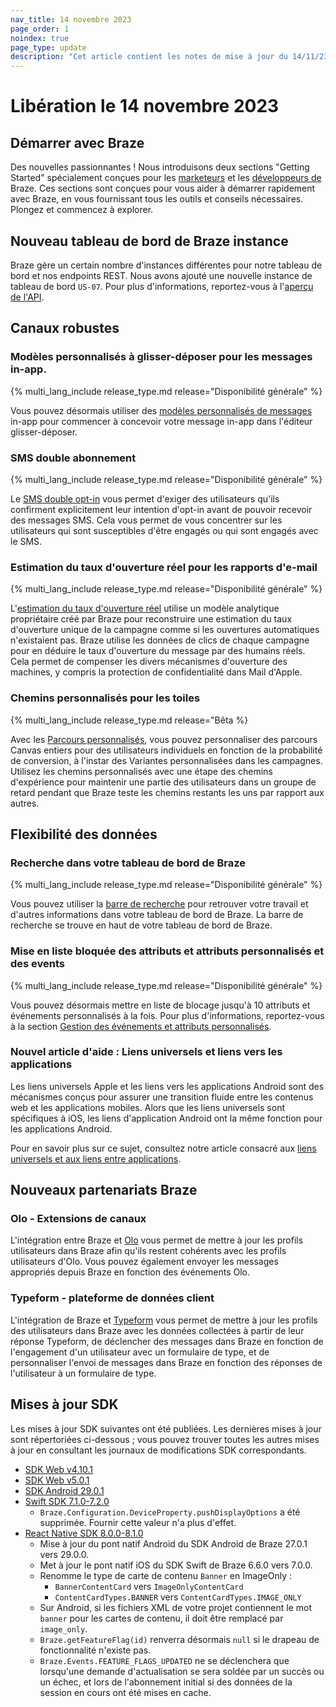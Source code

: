 ```yaml
---
nav_title: 14 novembre 2023
page_order: 1
noindex: true
page_type: update
description: "Cet article contient les notes de mise à jour du 14/11/23."
---
```


# Libération le 14 novembre 2023

## Démarrer avec Braze

Des nouvelles passionnantes ! Nous introduisons deux sections "Getting Started" spécialement conçues pour les [marketeurs]({{site.baseurl}}/user_guide/getting_started) et les [développeurs de]({{site.baseurl}}/developer_guide/platform_wide/getting_started) Braze. Ces sections sont conçues pour vous aider à démarrer rapidement avec Braze, en vous fournissant tous les outils et conseils nécessaires. Plongez et commencez à explorer.

## Nouveau tableau de bord de Braze instance

Braze gère un certain nombre d'instances différentes pour notre tableau de bord et nos endpoints REST. Nous avons ajouté une nouvelle instance de tableau de bord `US-07`. Pour plus d'informations, reportez-vous à l'[aperçu de l'API]({{site.baseurl}}/api/basics/).

## Canaux robustes

### Modèles personnalisés à glisser-déposer pour les messages in-app.

{% multi_lang_include release_type.md release="Disponibilité générale" %}

Vous pouvez désormais utiliser des [modèles personnalisés de messages]({{site.baseurl}}/user_guide/message_building_by_channel/in-app_messages/drag_and_drop/create/) in-app pour commencer à concevoir votre message in-app dans l'éditeur glisser-déposer.

### SMS double abonnement

{% multi_lang_include release_type.md release="Disponibilité générale" %}

Le [SMS double opt-in]({{site.baseurl}}/user_guide/message_building_by_channel/sms/keywords/sms_double_opt_in/) vous permet d'exiger des utilisateurs qu'ils confirment explicitement leur intention d'opt-in avant de pouvoir recevoir des messages SMS. Cela vous permet de vous concentrer sur les utilisateurs qui sont susceptibles d'être engagés ou qui sont engagés avec le SMS.

### Estimation du taux d'ouverture réel pour les rapports d'e-mail

{% multi_lang_include release_type.md release="Disponibilité générale" %}

L'[estimation du taux d'ouverture réel]({{site.baseurl}}/user_guide/message_building_by_channel/email/reporting_and_analytics/email_reporting#estimated-real-open-rate) utilise un modèle analytique propriétaire créé par Braze pour reconstruire une estimation du taux d'ouverture unique de la campagne comme si les ouvertures automatiques n'existaient pas. Braze utilise les données de clics de chaque campagne pour en déduire le taux d'ouverture du message par des humains réels. Cela permet de compenser les divers mécanismes d'ouverture des machines, y compris la protection de confidentialité dans Mail d'Apple. 

### Chemins personnalisés pour les toiles

{% multi_lang_include release_type.md release="Bêta %}

Avec les [Parcours personnalisés]({{site.baseurl}}/user_guide/engagement_tools/canvas/canvas_components/experiment_step/personalized_paths/), vous pouvez personnaliser des parcours Canvas entiers pour des utilisateurs individuels en fonction de la probabilité de conversion, à l'instar des Variantes personnalisées dans les campagnes. Utilisez les chemins personnalisés avec une étape des chemins d'expérience pour maintenir une partie des utilisateurs dans un groupe de retard pendant que Braze teste les chemins restants les uns par rapport aux autres.

## Flexibilité des données

### Recherche dans votre tableau de bord de Braze

{% multi_lang_include release_type.md release="Disponibilité générale" %}

Vous pouvez utiliser la [barre de recherche]({{site.baseurl}}/user_guide/administrative/access_braze/global_search/) pour retrouver votre travail et d'autres informations dans votre tableau de bord de Braze. La barre de recherche se trouve en haut de votre tableau de bord de Braze. 

### Mise en liste bloquée des attributs et attributs personnalisés et des events

{% multi_lang_include release_type.md release="Disponibilité générale" %}

Vous pouvez désormais mettre en liste de blocage jusqu'à 10 attributs et événements personnalisés à la fois. Pour plus d'informations, reportez-vous à la section [Gestion des événements et attributs personnalisés]({{site.baseurl}}/user_guide/administrative/app_settings/custom_event_and_attribute_management/).

### Nouvel article d'aide : Liens universels et liens vers les applications

Les liens universels Apple et les liens vers les applications Android sont des mécanismes conçus pour assurer une transition fluide entre les contenus web et les applications mobiles. Alors que les liens universels sont spécifiques à iOS, les liens d'application Android ont la même fonction pour les applications Android. 

Pour en savoir plus sur ce sujet, consultez notre article consacré aux [liens universels et aux liens entre applications]({{site.baseurl}}/help/help_articles/email/universal_links/).

## Nouveaux partenariats Braze

### Olo - Extensions de canaux

L'intégration entre Braze et [Olo]({{site.baseurl}}/partners/message_orchestration/channel_extensions/ecommerce/olo/) vous permet de mettre à jour les profils utilisateurs dans Braze afin qu'ils restent cohérents avec les profils utilisateurs d'Olo. Vous pouvez également envoyer les messages appropriés depuis Braze en fonction des événements Olo.

### Typeform - plateforme de données client

L'intégration de Braze et [Typeform]({{site.baseurl}}/partners/message_orchestration/channel_extensions/surveys/typeform/) vous permet de mettre à jour les profils des utilisateurs dans Braze avec les données collectées à partir de leur réponse Typeform, de déclencher des messages dans Braze en fonction de l'engagement d'un utilisateur avec un formulaire de type, et de personnaliser l'envoi de messages dans Braze en fonction des réponses de l'utilisateur à un formulaire de type.

## Mises à jour SDK

Les mises à jour SDK suivantes ont été publiées. Les dernières mises à jour sont répertoriées ci-dessous ; vous pouvez trouver toutes les autres mises à jour en consultant les journaux de modifications SDK correspondants.

- [SDK Web v4.10.1](https://github.com/braze-inc/braze-web-sdk/blob/master/CHANGELOG.md)
- [SDK Web v5.0.1](https://github.com/braze-inc/braze-web-sdk/blob/master/CHANGELOG.md)
- [SDK Android 29.0.1](https://github.com/braze-inc/braze-android-sdk/blob/master/CHANGELOG.md)
- [Swift SDK 7.1.0-7.2.0](https://github.com/braze-inc/braze-swift-sdk/blob/main/CHANGELOG.md)
    - `Braze.Configuration.DeviceProperty.pushDisplayOptions` a été supprimée. Fournir cette valeur n'a plus d'effet.
- [React Native SDK 8.0.0-8.1.0](https://github.com/braze-inc/braze-react-native-sdk/blob/master/CHANGELOG.md)
    - Mise à jour du pont natif Android du SDK Android de Braze 27.0.1 vers 29.0.0.
    - Met à jour le pont natif iOS du SDK Swift de Braze 6.6.0 vers 7.0.0.
    - Renomme le type de carte de contenu `Banner` en ImageOnly :
        - `BannerContentCard` vers `ImageOnlyContentCard`
        - `ContentCardTypes.BANNER` vers `ContentCardTypes.IMAGE_ONLY`
    - Sur Android, si les fichiers XML de votre projet contiennent le mot `banner` pour les cartes de contenu, il doit être remplacé par `image_only`.
    - `Braze.getFeatureFlag(id)` renverra désormais `null` si le drapeau de fonctionnalité n'existe pas.
    - `Braze.Events.FEATURE_FLAGS_UPDATED` ne se déclenchera que lorsqu'une demande d'actualisation se sera soldée par un succès ou un échec, et lors de l'abonnement initial si des données de la session en cours ont été mises en cache.